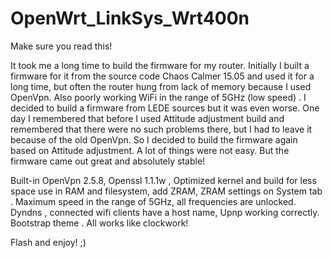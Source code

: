 # OpenWrt_LinkSys_Wrt400n

Make sure you read this!

It took me a long time to build the firmware for my router. Initially I built a firmware for it from the source code Chaos Calmer 15.05 and used it for a long time, but often the router hung from lack of memory because I used OpenVpn. Also poorly working WiFi in the range of 5GHz (low speed) . I decided to build a firmware from LEDE sources but it was even worse. One day I remembered that before I used Attitude adjustment build and remembered that there were no such problems there, but I had to leave it because of the old OpenVpn.  So I decided to build the firmware again based on Attitude adjustment. A lot of things were not easy. But the firmware came out great and absolutely stable!

Built-in OpenVpn 2.5.8, Openssl 1.1.1w , Optimized kernel and build for less space use in RAM and filesystem, add ZRAM,  ZRAM settings on System tab . Maximum speed in the range of 5GHz, all frequencies are unlocked. Dyndns , connected wifi clients have a host name, Upnp working correctly. Bootstrap theme . All works like clockwork!

Flash and enjoy! ;)
